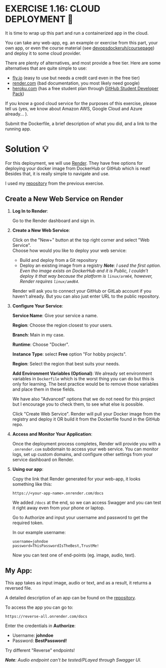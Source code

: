 # EXERCISE 1.16: CLOUD DEPLOYMENT 🤔
It is time to wrap up this part and run a containerized app in the cloud.

You can take any web-app, eg. an example or exercise from this part, your own app, or even the course material (see [devopsdockeruh/coursepage](https://hub.docker.com/r/devopsdockeruh/coursepage)) and deploy it to some cloud provider.

There are plenty of alternatives, and most provide a free tier. Here are some alternatives that are quite simple to use:

- [fly.io](https://fly.io/) (easy to use but needs a credit card even in the free tier)
- [render.com](https://render.com/) (bad documentation, you most likely need google)
- [heroku.com](https://www.heroku.com/) (has a free student plan through [GitHub Student Developer Pack](https://www.heroku.com/github-students))

If you know a good cloud service for the purposes of this exercise, please tell us (yes, we know about Amazon AWS, Google Cloud and Azure already... ).

Submit the Dockerfile, a brief description of what you did, and a link to the running app.

# Solution 💡

For this deployment, we will use [Render](https://render.com/). 
They have free options for deploying your docker image from DockerHub or GitHub which is neat!
Besides that, it is really simple to navigate and use.

I used my [repository](https://github.com/milistu/simple-backend) from the previous exercise.

## Create a New Web Service on Render

1. **Log In to Render**: 

    Go to the Render dashboard and sign in.

2. **Create a New Web Service**:

    Click on the "New+" button at the top right corner and select "Web
    Service". <br>
    Choose how would you like to deploy your web service:
     - Build and deploy from a Git repository
     - Deploy an existing image from a registry
    _**Note**: I used the first option. Even tho image exists on DockerHub and it is Public, I couldn't deploy it that way because the platform is `linux/arm64`, however, Render requires `linux/amd64`._

    Render will ask you to connect your GitHub or GitLab account if you haven’t already. But you can also just enter URL to the public repository.

3. **Configure Your Service**:

    **Service Name**: Give your service a name.
    
    **Region**: Choose the region closest to your users.

    **Branch**: Main in my case.

    **Runtime**: Choose "Docker".

    **Instance Type**: select **Free** option "For hobby projects".

    **Region**: Select the region that best suits your needs.

    **Add Environment Variables (Optional)**: We already set environment variables in `Dockerfile` which is the worst thing you can do but this is only for learning. The best practice would be to remove those variables and place them in these fields.

    We have also "Advanced" options that we do not need for this project but I encourage you to check them, to see what else is possible.

    Click "Create Web Service". Render will pull your Docker image from the registry and deploy it OR build it from the Dockerfile found in the GitHub repo.


4. **Access and Monitor Your Application**:

    Once the deployment process completes, Render will provide you with a `.onrender.com` subdomain to access your web service.
    You can monitor logs, set up custom domains, and configure other settings from your service dashboard on Render.

5. **Using our app**:

    Copy the link that Render generated for your web-app, it looks something like this:
    ```
    https://<your-app-name>.onrender.com/docs
    ```
    We added `/docs` at the end, so we can access Swagger and you can test it right away even from your phone or laptop.
    
    Go to Authorize and input your username and password to get the required token.

    In our example username:
    ```
    username=johndoe
    password=ThisPasswordIsTheBest,TrustMe!
    ```
    Now you can test one of end-points (eg. image, audio, text).

## My App:
This app takes as input image, audio or text, and as a result, it returns a reversed file.

A detailed description of an app can be found on the [repository](https://github.com/milistu/simple-backend).

To access the app you can go to:
```bash
https://reverse-all.onrender.com/docs
```

Enter the credentials in **Authorize**:
- Username: **johndoe**
- Password: **BestPassword!**

Try different "Reverse" endpoints!

_**Note**: Audio endpoint can't be tested/PLayed through Swagger UI._